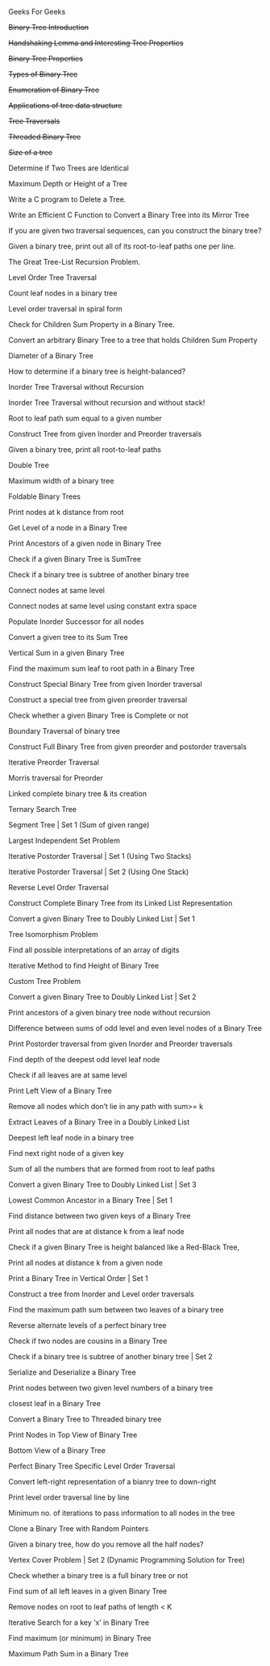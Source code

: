Geeks For Geeks 

~~Binary Tree Introduction~~

~~Handshaking Lemma and Interesting Tree Properties~~

~~Binary Tree Properties~~

~~Types of Binary Tree~~

~~Enumeration of Binary Tree~~

~~Applications of tree data structure~~

~~Tree Traversals~~

~~Threaded Binary Tree~~

~~Size of a tree~~

Determine if Two Trees are Identical

Maximum Depth or Height of a Tree

Write a C program to Delete a Tree.

Write an Efficient C Function to Convert a Binary Tree into its Mirror Tree

If you are given two traversal sequences, can you construct the binary tree?

Given a binary tree, print out all of its root-to-leaf paths one per line.

The Great Tree-List Recursion Problem.

Level Order Tree Traversal

Count leaf nodes in a binary tree

Level order traversal in spiral form

Check for Children Sum Property in a Binary Tree.


Convert an arbitrary Binary Tree to a tree that holds Children Sum Property

Diameter of a Binary Tree

How to determine if a binary tree is height-balanced?


Inorder Tree Traversal without Recursion

Inorder Tree Traversal without recursion and without stack!

Root to leaf path sum equal to a given number

Construct Tree from given Inorder and Preorder traversals

Given a binary tree, print all root-to-leaf paths

Double Tree

Maximum width of a binary tree

Foldable Binary Trees

Print nodes at k distance from root

Get Level of a node in a Binary Tree

Print Ancestors of a given node in Binary Tree

Check if a given Binary Tree is SumTree

Check if a binary tree is subtree of another binary tree

Connect nodes at same level

Connect nodes at same level using constant extra space

Populate Inorder Successor for all nodes

Convert a given tree to its Sum Tree

Vertical Sum in a given Binary Tree

Find the maximum sum leaf to root path in a Binary Tree

Construct Special Binary Tree from given Inorder traversal

Construct a special tree from given preorder traversal

Check whether a given Binary Tree is Complete or not

Boundary Traversal of binary tree

Construct Full Binary Tree from given preorder and postorder traversals

Iterative Preorder Traversal

Morris traversal for Preorder

Linked complete binary tree & its creation

Ternary Search Tree

Segment Tree | Set 1 (Sum of given range)

Largest Independent Set Problem

Iterative Postorder Traversal | Set 1 (Using Two Stacks)

Iterative Postorder Traversal | Set 2 (Using One Stack)

Reverse Level Order Traversal

Construct Complete Binary Tree from its Linked List Representation

Convert a given Binary Tree to Doubly Linked List | Set 1

Tree Isomorphism Problem

Find all possible interpretations of an array of digits

Iterative Method to find Height of Binary Tree

Custom Tree Problem

Convert a given Binary Tree to Doubly Linked List | Set 2

Print ancestors of a given binary tree node without recursion

Difference between sums of odd level and even level nodes of a Binary Tree

Print Postorder traversal from given Inorder and Preorder traversals

Find depth of the deepest odd level leaf node

Check if all leaves are at same level

Print Left View of a Binary Tree

Remove all nodes which don’t lie in any path with sum>= k

Extract Leaves of a Binary Tree in a Doubly Linked List

Deepest left leaf node in a binary tree

Find next right node of a given key

Sum of all the numbers that are formed from root to leaf paths

Convert a given Binary Tree to Doubly Linked List | Set 3

Lowest Common Ancestor in a Binary Tree | Set 1

Find distance between two given keys of a Binary Tree

Print all nodes that are at distance k from a leaf node

Check if a given Binary Tree is height balanced like a Red-Black Tree,

Print all nodes at distance k from a given node

Print a Binary Tree in Vertical Order | Set 1

Construct a tree from Inorder and Level order traversals

Find the maximum path sum between two leaves of a binary tree

Reverse alternate levels of a perfect binary tree

Check if two nodes are cousins in a Binary Tree

Check if a binary tree is subtree of another binary tree | Set 2

Serialize and Deserialize a Binary Tree

Print nodes between two given level numbers of a binary tree

closest leaf in a Binary Tree

Convert a Binary Tree to Threaded binary tree

Print Nodes in Top View of Binary Tree

Bottom View of a Binary Tree

Perfect Binary Tree Specific Level Order Traversal

Convert left-right representation of a bianry tree to down-right

Print level order traversal line by line

Minimum no. of iterations to pass information to all nodes in the tree

Clone a Binary Tree with Random Pointers

Given a binary tree, how do you remove all the half nodes?

Vertex Cover Problem | Set 2 (Dynamic Programming Solution for Tree)

Check whether a binary tree is a full binary tree or not

Find sum of all left leaves in a given Binary Tree

Remove nodes on root to leaf paths of length < K

Iterative Search for a key ‘x’ in Binary Tree

Find maximum (or minimum) in Binary Tree

Maximum Path Sum in a Binary Tree
